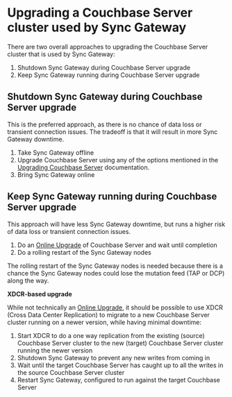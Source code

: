 
# Upgrading a Couchbase Server cluster used by Sync Gateway

There are two overall approaches to upgrading the Couchbase Server cluster that is used by Sync Gateway:

1. Shutdown Sync Gateway during Couchbase Server upgrade
1. Keep Sync Gateway running during Couchbase Server upgrade

## Shutdown Sync Gateway during Couchbase Server upgrade

This is the preferred approach, as there is no chance of data loss or transient connection issues.  The tradeoff is that it will result in more Sync Gateway downtime.

1. Take Sync Gateway offline
1. Upgrade Couchbase Server using any of the options mentioned in the [Upgrading Couchbase Server](https://developer.couchbase.com/documentation/server/4.1/install/upgrading.html) documentation.  
1. Bring Sync Gateway online

## Keep Sync Gateway running during Couchbase Server upgrade

This approach will have less Sync Gateway downtime, but runs a higher risk of data loss or transient connection issues.

1. Do an [Online Upgrade](https://developer.couchbase.com/documentation/server/4.1/install/upgrade-online.html) of Couchbase Server and wait until completion
1. Do a rolling restart of the Sync Gateway nodes

The rolling restart of the Sync Gateway nodes is needed because there is a chance the Sync Gateway nodes could lose the mutation feed (TAP or DCP) along the way.

**XDCR-based upgrade**

While not technically an [Online Upgrade](https://developer.couchbase.com/documentation/server/4.1/install/upgrade-online.html), it should be possible to use XDCR (Cross Data Center Replication) to migrate to a new Couchbase Server cluster running on a newer version, while having minimal downtime:

1. Start XDCR to do a one way replication from the existing (source) Couchbase Server cluster to the new (target) Couchbase Server cluster running the newer version
1. Shutdown Sync Gateway to prevent any new writes from coming in
1. Wait until the target Couchbase Server has caught up to all the writes in the source Couchbase Server cluster
1. Restart Sync Gateway, configured to run against the target Couchbase Server



